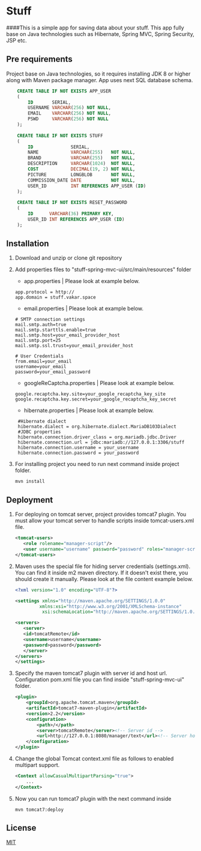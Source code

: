 # Stuff

####This is a simple app for saving data about your stuff. This app fully base on Java technologies such as Hibernate, Spring MVC, Spring Security, JSP etc.

## Pre requirements

Project base on Java technologies, so it requires installing JDK 8 
or higher along with Maven package manager. App uses next SQL database schema.
```sql
    CREATE TABLE IF NOT EXISTS APP_USER
    (
        ID       SERIAL,
        USERNAME VARCHAR(256) NOT NULL,
        EMAIL    VARCHAR(256) NOT NULL,
        PSWD     VARCHAR(256) NOT NULL
    );
    
    CREATE TABLE IF NOT EXISTS STUFF
    (
        ID              SERIAL,
        NAME            VARCHAR(255)   NOT NULL,
        BRAND           VARCHAR(255)   NOT NULL,
        DESCRIPTION     VARCHAR(1024)  NOT NULL,
        COST            DECIMAL(19, 2) NOT NULL,
        PICTURE         LONGBLOB       NOT NULL,
        COMMISSION_DATE DATE           NOT NULL,
        USER_ID         INT REFERENCES APP_USER (ID)
    );
    
    CREATE TABLE IF NOT EXISTS RESET_PASSWORD
    (
        ID      VARCHAR(36) PRIMARY KEY,
        USER_ID INT REFERENCES APP_USER (ID)
    );      
```

## Installation

1. Download and unzip or clone git repository
1. Add properties files to "stuff-spring-mvc-ui/src/main/resources" folder
    - app.properties | Please look at example below.
    ```properties
    app.protocol = http://
    app.domain = stuff.vakar.space
    ```
    - email.properties | Please look at example below.
    ```properties
    # SMTP connection settings
    mail.smtp.auth=true
    mail.smtp.starttls.enable=true
    mail.smtp.host=your_email_provider_host
    mail.smtp.port=25
    mail.smtp.ssl.trust=your_email_provider_host

    # User Credentials
    from.email=your_email
    username=your_email
    password=your_email_password
    ```
    - googleReCaptcha.properties | Please look at example below.
    ```properties
    google.recaptcha.key.site=your_google_recaptcha_key_site
    google.recaptcha.key.secret=your_google_recaptcha_key_secret
    ```
   
    - hibernate.properties | Please look at example below.   
   ```properties
    #Hibernate dialect
    hibernate.dialect = org.hibernate.dialect.MariaDB103Dialect
    #JDBC properties
    hibernate.connection.driver_class = org.mariadb.jdbc.Driver
    hibernate.connection.url = jdbc:mariadb://127.0.0.1:3306/stuff
    hibernate.connection.username = your_username
    hibernate.connection.password = your_password
    ```
    
1. For installing project you need to run next command inside project folder.
    ```shell script
    mvn install
    ```

## Deployment

1. For deploying on tomcat server, project provides tomcat7 plugin.
You must allow your tomcat server to handle scripts inside tomcat-users.xml file.
    ```xml
    <tomcat-users>
       <role rolename="manager-script"/>
       <user username="username" password="password" roles="manager-script"/>
    </tomcat-users>
    ```     

1. Maven uses the special file for hiding server credentials (settings.xml). 
You can find it inside m2 maven directory. 
If it doesn't exist there, you should create it manually.
Please look at the file content example below.

    ```xml
    <?xml version="1.0" encoding="UTF-8"?>
    
    <settings xmlns="http://maven.apache.org/SETTINGS/1.0.0"
             xmlns:xsi="http://www.w3.org/2001/XMLSchema-instance"
              xsi:schemaLocation="http://maven.apache.org/SETTINGS/1.0.0 http://maven.apache.org/xsd/settings-1.0.0.xsd">
    
    <servers>
       <server>
       <id>tomcatRemote</id>
       <username>username</username>
       <password>password</password>
       </server>
    </servers>
    </settings>

    ```
 
 1. Specify the maven tomcat7 plugin with server id and host url. 
 Configuration pom.xml file you can find inside "stuff-spring-mvc-ui" folder.
    ```xml
    <plugin>
        <groupId>org.apache.tomcat.maven</groupId>
        <artifactId>tomcat7-maven-plugin</artifactId>
        <version>2.2</version>
        <configuration>
            <path>/</path>
            <server>tomcatRemote</server><!-- Server id -->
            <url>http://127.0.0.1:8080/manager/text</url><!-- Server host -->
        </configuration>
    </plugin>
    ```
 
 1. Change the global Tomcat context.xml file as follows 
  to enabled multipart support.   
     ```xml
     <Context allowCasualMultipartParsing="true">
         ...
     </Context>
     ```
    
 1. Now you can run tomcat7 plugin with the next command
 inside 
    ```shell script
    mvn tomcat7:deploy
    ```
    
## License

[MIT](https://choosealicense.com/licenses/mit/)
